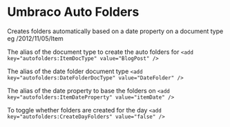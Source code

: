 Umbraco Auto Folders
====================

Creates folders automatically based on a date property on a document type
eg /2012/11/05/Item

The alias of the document type to create the auto folders for
`<add key="autofolders:ItemDocType" value="BlogPost" />`

The alias of the date folder document type
`<add key="autofolders:DateFolderDocType" value="DateFolder" />`

The alias of the date property to base the folders on
`<add key="autofolders:ItemDateProperty" value="itemDate" />`

To toggle whether folders are created for the day
`<add key="autofolders:CreateDayFolders" value="false" />`